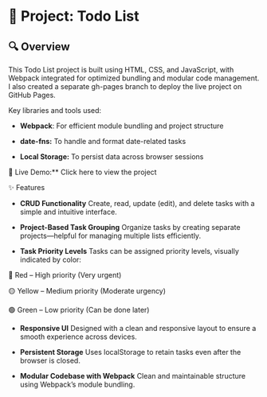 # 📌 Project: Todo List
## 🔍 Overview
This Todo List project is built using HTML, CSS, and JavaScript, with Webpack integrated for optimized bundling and modular code management. I also created a separate gh-pages branch to deploy the live project on GitHub Pages.

Key libraries and tools used:

- **Webpack**: For efficient module bundling and project structure

- **date-fns:** To handle and format date-related tasks

- **Local Storage:** To persist data across browser sessions

🔗 Live Demo:** Click here to view the project

✨ Features
- **CRUD Functionality**
Create, read, update (edit), and delete tasks with a simple and intuitive interface.

- **Project-Based Task Grouping**
Organize tasks by creating separate projects—helpful for managing multiple lists efficiently.

- **Task Priority Levels**
Tasks can be assigned priority levels, visually indicated by color:

🔴 Red – High priority (Very urgent)

🟡 Yellow – Medium priority (Moderate urgency)

🟢 Green – Low priority (Can be done later)

- **Responsive UI**
Designed with a clean and responsive layout to ensure a smooth experience across devices.

- **Persistent Storage**
Uses localStorage to retain tasks even after the browser is closed.

- **Modular Codebase with Webpack**
Clean and maintainable structure using Webpack’s module bundling.


